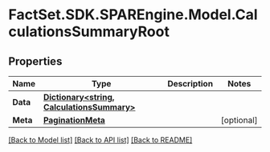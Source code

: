 # FactSet.SDK.SPAREngine.Model.CalculationsSummaryRoot

## Properties

Name | Type | Description | Notes
------------ | ------------- | ------------- | -------------
**Data** | [**Dictionary&lt;string, CalculationsSummary&gt;**](CalculationsSummary.md) |  | 
**Meta** | [**PaginationMeta**](PaginationMeta.md) |  | [optional] 

[[Back to Model list]](../README.md#documentation-for-models) [[Back to API list]](../README.md#documentation-for-api-endpoints) [[Back to README]](../README.md)

